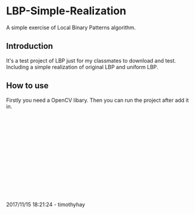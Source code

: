 # LBP-Simple-Realization
A simple exercise of Local Binary Patterns algorithm.

## Introduction ##
It's a test project of LBP just for my classmates to download and test. Including a simple realization of original LBP and uniform LBP.

## How to use ##
Firstly you need a OpenCV libary. Then you can run the project after add it in.


<br><br><br><br><br><br><br><br>
----
2017/11/15 18:21:24 - timothyhay
